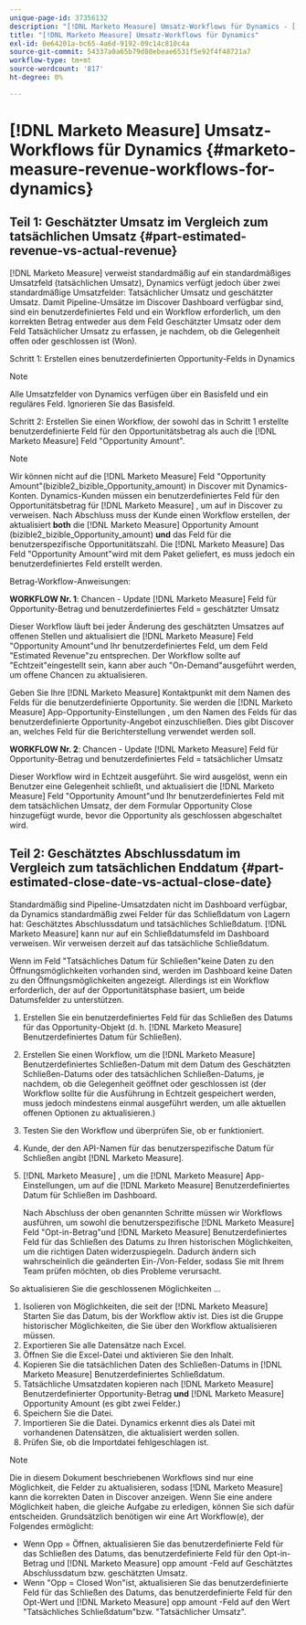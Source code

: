 ```yaml
---
unique-page-id: 37356132
description: "[!DNL Marketo Measure] Umsatz-Workflows für Dynamics - [!DNL Marketo Measure] - Produktdokumentation"
title: "[!DNL Marketo Measure] Umsatz-Workflows für Dynamics"
exl-id: 0e64201a-bc65-4a6d-9192-09c14c810c4a
source-git-commit: 54337a0a65b79d80ebeae6531f5e92f4f48721a7
workflow-type: tm+mt
source-wordcount: '817'
ht-degree: 0%

---
```


# [!DNL Marketo Measure] Umsatz-Workflows für Dynamics {#marketo-measure-revenue-workflows-for-dynamics}

## Teil 1: Geschätzter Umsatz im Vergleich zum tatsächlichen Umsatz {#part-estimated-revenue-vs-actual-revenue}

[!DNL Marketo Measure] verweist standardmäßig auf ein standardmäßiges Umsatzfeld (tatsächlichen Umsatz), Dynamics verfügt jedoch über zwei standardmäßige Umsatzfelder: Tatsächlicher Umsatz und geschätzter Umsatz. Damit Pipeline-Umsätze im Discover Dashboard verfügbar sind, sind ein benutzerdefiniertes Feld und ein Workflow erforderlich, um den korrekten Betrag entweder aus dem Feld Geschätzter Umsatz oder dem Feld Tatsächlicher Umsatz zu erfassen, je nachdem, ob die Gelegenheit offen oder geschlossen ist (Won).

Schritt 1: Erstellen eines benutzerdefinierten Opportunity-Felds in Dynamics

>[!NOTE]
>
>Alle Umsatzfelder von Dynamics verfügen über ein Basisfeld und ein reguläres Feld. Ignorieren Sie das Basisfeld.

Schritt 2: Erstellen Sie einen Workflow, der sowohl das in Schritt 1 erstellte benutzerdefinierte Feld für den Opportunitätsbetrag als auch die [!DNL Marketo Measure] Feld &quot;Opportunity Amount&quot;.

>[!NOTE]
>
>Wir können nicht auf die [!DNL Marketo Measure] Feld &quot;Opportunity Amount&quot;(bizible2_bizible_Opportunity_amount) in Discover mit Dynamics-Konten. Dynamics-Kunden müssen ein benutzerdefiniertes Feld für den Opportunitätsbetrag für [!DNL Marketo Measure] , um auf in Discover zu verweisen. Nach Abschluss muss der Kunde einen Workflow erstellen, der aktualisiert **both** die [!DNL Marketo Measure] Opportunity Amount (bizible2_bizible_Opportunity_amount) **und** das Feld für die benutzerspezifische Opportunitätszahl. Die [!DNL Marketo Measure] Das Feld &quot;Opportunity Amount&quot;wird mit dem Paket geliefert, es muss jedoch ein benutzerdefiniertes Feld erstellt werden.

Betrag-Workflow-Anweisungen:

**WORKFLOW Nr. 1**: Chancen - Update [!DNL Marketo Measure] Feld für Opportunity-Betrag und benutzerdefiniertes Feld = geschätzter Umsatz

Dieser Workflow läuft bei jeder Änderung des geschätzten Umsatzes auf offenen Stellen und aktualisiert die [!DNL Marketo Measure] Feld &quot;Opportunity Amount&quot;und Ihr benutzerdefiniertes Feld, um dem Feld &quot;Estimated Revenue&quot;zu entsprechen. Der Workflow sollte auf &quot;Echtzeit&quot;eingestellt sein, kann aber auch &quot;On-Demand&quot;ausgeführt werden, um offene Chancen zu aktualisieren.

Geben Sie Ihre [!DNL Marketo Measure] Kontaktpunkt mit dem Namen des Felds für die benutzerdefinierte Opportunity. Sie werden die [!DNL Marketo Measure] App-Opportunity-Einstellungen , um den Namen des Felds für das benutzerdefinierte Opportunity-Angebot einzuschließen. Dies gibt Discover an, welches Feld für die Berichterstellung verwendet werden soll.

**WORKFLOW Nr. 2**: Chancen - Update [!DNL Marketo Measure] Feld für Opportunity-Betrag und benutzerdefiniertes Feld = tatsächlicher Umsatz

Dieser Workflow wird in Echtzeit ausgeführt. Sie wird ausgelöst, wenn ein Benutzer eine Gelegenheit schließt, und aktualisiert die [!DNL Marketo Measure] Feld &quot;Opportunity Amount&quot;und Ihr benutzerdefiniertes Feld mit dem tatsächlichen Umsatz, der dem Formular Opportunity Close hinzugefügt wurde, bevor die Opportunity als geschlossen abgeschaltet wird.

## Teil 2: Geschätztes Abschlussdatum im Vergleich zum tatsächlichen Enddatum {#part-estimated-close-date-vs-actual-close-date}

Standardmäßig sind Pipeline-Umsatzdaten nicht im Dashboard verfügbar, da Dynamics standardmäßig zwei Felder für das Schließdatum von Lagern hat: Geschätztes Abschlussdatum und tatsächliches Schließdatum. [!DNL Marketo Measure] kann nur auf ein Schließdatumsfeld im Dashboard verweisen. Wir verweisen derzeit auf das tatsächliche Schließdatum.

Wenn im Feld &quot;Tatsächliches Datum für Schließen&quot;keine Daten zu den Öffnungsmöglichkeiten vorhanden sind, werden im Dashboard keine Daten zu den Öffnungsmöglichkeiten angezeigt. Allerdings ist ein Workflow erforderlich, der auf der Opportunitätsphase basiert, um beide Datumsfelder zu unterstützen.

1. Erstellen Sie ein benutzerdefiniertes Feld für das Schließen des Datums für das Opportunity-Objekt (d. h. [!DNL Marketo Measure] Benutzerdefiniertes Datum für Schließen).
1. Erstellen Sie einen Workflow, um die [!DNL Marketo Measure] Benutzerdefiniertes Schließen-Datum mit dem Datum des Geschätzten Schließen-Datums oder des tatsächlichen Schließen-Datums, je nachdem, ob die Gelegenheit geöffnet oder geschlossen ist (der Workflow sollte für die Ausführung in Echtzeit gespeichert werden, muss jedoch mindestens einmal ausgeführt werden, um alle aktuellen offenen Optionen zu aktualisieren.)
1. Testen Sie den Workflow und überprüfen Sie, ob er funktioniert.
1. Kunde, der den API-Namen für das benutzerspezifische Datum für Schließen angibt [!DNL Marketo Measure].
1. [!DNL Marketo Measure] , um die [!DNL Marketo Measure] App-Einstellungen, um auf die [!DNL Marketo Measure] Benutzerdefiniertes Datum für Schließen im Dashboard.

   Nach Abschluss der oben genannten Schritte müssen wir Workflows ausführen, um sowohl die benutzerspezifische [!DNL Marketo Measure] Feld &quot;Opt-in-Betrag&quot;und [!DNL Marketo Measure] Benutzerdefiniertes Feld für das Schließen des Datums zu Ihren historischen Möglichkeiten, um die richtigen Daten widerzuspiegeln. Dadurch ändern sich wahrscheinlich die geänderten Ein-/Von-Felder, sodass Sie mit Ihrem Team prüfen möchten, ob dies Probleme verursacht.

So aktualisieren Sie die geschlossenen Möglichkeiten ...

1. Isolieren von Möglichkeiten, die seit der [!DNL Marketo Measure] Starten Sie das Datum, bis der Workflow aktiv ist. Dies ist die Gruppe historischer Möglichkeiten, die Sie über den Workflow aktualisieren müssen.
1. Exportieren Sie alle Datensätze nach Excel.
1. Öffnen Sie die Excel-Datei und aktivieren Sie den Inhalt.
1. Kopieren Sie die tatsächlichen Daten des Schließen-Datums in [!DNL Marketo Measure] Benutzerdefiniertes Schließdatum.
1. Tatsächliche Umsatzdaten kopieren nach [!DNL Marketo Measure] Benutzerdefinierter Opportunity-Betrag **und** [!DNL Marketo Measure] Opportunity Amount (es gibt zwei Felder.)
1. Speichern Sie die Datei.
1. Importieren Sie die Datei. Dynamics erkennt dies als Datei mit vorhandenen Datensätzen, die aktualisiert werden sollen.
1. Prüfen Sie, ob die Importdatei fehlgeschlagen ist.

>[!NOTE]
>
>Die in diesem Dokument beschriebenen Workflows sind nur eine Möglichkeit, die Felder zu aktualisieren, sodass [!DNL Marketo Measure] kann die korrekten Daten in Discover anzeigen. Wenn Sie eine andere Möglichkeit haben, die gleiche Aufgabe zu erledigen, können Sie sich dafür entscheiden. Grundsätzlich benötigen wir eine Art Workflow(e), der Folgendes ermöglicht:
>
> * Wenn Opp = Öffnen, aktualisieren Sie das benutzerdefinierte Feld für das Schließen des Datums, das benutzerdefinierte Feld für den Opt-in-Betrag und [!DNL Marketo Measure] opp amount -Feld auf Geschätztes Abschlussdatum bzw. geschätzten Umsatz.
> * Wenn &quot;Opp = Closed Won&quot;ist, aktualisieren Sie das benutzerdefinierte Feld für das Schließen des Datums, das benutzerdefinierte Feld für den Opt-Wert und [!DNL Marketo Measure] opp amount -Feld auf den Wert &quot;Tatsächliches Schließdatum&quot;bzw. &quot;Tatsächlicher Umsatz&quot;.

